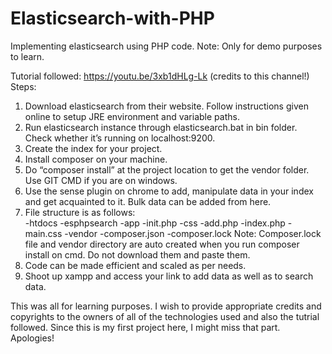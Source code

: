 # Elasticsearch-with-PHP
Implementing elasticsearch using PHP code. Note: Only for demo purposes to learn.

Tutorial followed: https://youtu.be/3xb1dHLg-Lk (credits to this channel!)
Steps:
1.	Download elasticsearch from their website. Follow instructions given online to setup JRE environment and variable paths.
2.	Run elasticsearch instance through elasticsearch.bat in bin folder. Check whether it’s running on localhost:9200.
3.	Create the index for your project.
4.	Install composer on your machine.
5.	Do “composer install” at the project location to get the vendor folder. Use GIT CMD if you are on windows.
6.	Use the sense plugin on chrome to add, manipulate data in your index and get acquainted to it. Bulk data can be added from here.
7.	File structure is as follows:  
-htdocs
  -esphpsearch
    -app
      -init.php
    -css
      -add.php
      -index.php
      -main.css
    -vendor
    -composer.json
    -composer.lock
Note: Composer.lock file and vendor directory are auto created when you run composer install on cmd. Do not download them and paste them.
8.	Code can be made efficient and scaled as per needs.
9.	Shoot up xampp and access your link to add data as well as to search data.

This was all for learning purposes. I wish to provide appropriate credits and copyrights to the owners of all of the technologies used and also the tutrial followed. Since this is my first project here, I might miss that part. Apologies!
